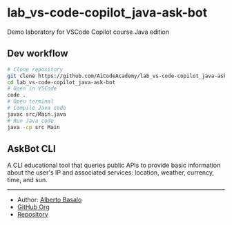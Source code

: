 # lab_vs-code-copilot_java-ask-bot
Demo laboratory for VSCode Copilot course Java edition

## Dev workflow

```bash
# Clone repository
git clone https://github.com/AiCodeAcademy/lab_vs-code-copilot_java-ask-bot.git
cd lab_vs-code-copilot_java-ask-bot
# Open in VSCode
code .
# Open terminal 
# Compile Java code
javac src/Main.java
# Run Java code
java -cp src Main 
```
## AskBot CLI

A CLI educational tool that queries public APIs to provide basic information about the user's IP and associated services: location, weather, currency, time, and sun.


---

- Author: [Alberto Basalo](https://albertobasalo.dev)
- [GitHub Org](https://github.com/AiCodeAcademy)
- [Repository](https://github.com/AiCodeAcademy/lab_vs-code-copilot_java-ask-bot)